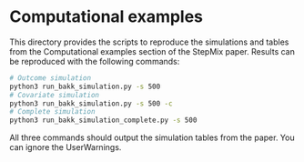 Computational examples
==============================
This directory provides the scripts to reproduce the simulations and tables from the Computational
examples section of the StepMix paper. Results can be reproduced with the 
following commands:

```bash
# Outcome simulation
python3 run_bakk_simulation.py -s 500
# Covariate simulation
python3 run_bakk_simulation.py -s 500 -c
# Complete simulation
python3 run_bakk_simulation_complete.py -s 500
```
All three commands should output the simulation tables from the paper. You can ignore the UserWarnings.
